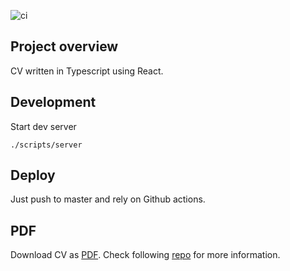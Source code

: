 ![ci](https://github.com/stsh89/cv/workflows/ci/badge.svg)

## Project overview

CV written in Typescript using React.

## Development

Start dev server

```
./scripts/server
```

## Deploy

Just push to master and rely on Github actions.

## PDF

Download CV as [PDF](https://url-to-pdf-api.herokuapp.com/api/render?url=https://stsh89.github.io/cv/&emulateScreenMedia=false&pdf.pageRanges=1-2). Check following [repo](https://github.com/alvarcarto/url-to-pdf-api) for more information.
